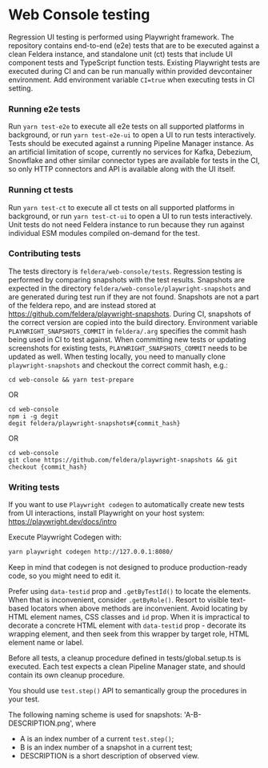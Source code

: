 # Web Console testing

Regression UI testing is performed using Playwright framework.
The repository contains end-to-end (e2e) tests that are to be executed against a clean Feldera instance,
and standalone unit (ct) tests that include UI component tests and TypeScript function tests.
Existing Playwright tests are executed during CI and can be run manually within provided devcontainer environment.
Add environment variable `CI=true` when executing tests in CI setting.

### Running e2e tests

Run `yarn test-e2e` to execute all e2e tests on all supported platforms in background, or run `yarn test-e2e-ui` to open a UI to run tests interactively.
Tests should be executed against a running Pipeline Manager instance.
As an artificial limitation of scope, currently no services for Kafka, Debezium, Snowflake and other similar connector types are available for tests in the CI, so only HTTP connectors and API is available along with the UI itself.

### Running ct tests

Run `yarn test-ct` to execute all ct tests on all supported platforms in background, or run `yarn test-ct-ui` to open a UI to run tests interactively.
Unit tests do not need Feldera instance to run because they run against individual ESM modules compiled on-demand for the test.

### Contributing tests

The tests directory is `feldera/web-console/tests`.
Regression testing is performed by comparing snapshots with the test results.
Snapshots are expected in the directory `feldera/web-console/playwright-snapshots` and are generated during test run if they are not found.
Snapshots are not a part of the feldera repo, and are instead stored at https://github.com/feldera/playwright-snapshots.
During CI, snapshots of the correct version are copied into the build directory.
Environment variable `PLAYWRIGHT_SNAPSHOTS_COMMIT` in `feldera/.arg` specifies the commit hash being used in CI to test against.
When committing new tests or updating screenshots for existing tests, `PLAYWRIGHT_SNAPSHOTS_COMMIT` needs to be updated as well.
When testing locally, you need to manually clone `playwright-snapshots` and checkout the correct commit hash, e.g.:

```
cd web-console && yarn test-prepare
```
OR
```
cd web-console
npm i -g degit
degit feldera/playwright-snapshots#{commit_hash}
```
OR
```
cd web-console
git clone https://github.com/feldera/playwright-snapshots && git checkout {commit_hash}
```


### Writing tests

If you want to use `Playwright codegen` to automatically create new tests from UI interactions,
install Playwright on your host system: https://playwright.dev/docs/intro

Execute Playwright Codegen with:
```bash
yarn playwright codegen http://127.0.0.1:8080/
```

Keep in mind that codegen is not designed to produce production-ready code,
so you might need to edit it.

Prefer using `data-testid` prop and `.getByTestId()` to locate the elements.
When that is inconvenient, consider `.getByRole()`.
Resort to visible text-based locators when above methods are inconvenient.
Avoid locating by HTML element names, CSS classes and `id` prop.
When it is impractical to decorate a concrete HTML element with `data-testid` prop -
decorate its wrapping element, and then seek from this wrapper by target role, HTML element name or label.

Before all tests, a cleanup procedure defined in tests/global.setup.ts is executed.
Each test expects a clean Pipeline Manager state, and should contain its own cleanup procedure.

You should use `test.step()` API to semantically group the procedures in your test.

The following naming scheme is used for snapshots:
'A-B-DESCRIPTION.png', where
- A is an index number of a current `test.step()`;
- B is an index number of a snapshot in a current test;
- DESCRIPTION is a short description of observed view.
